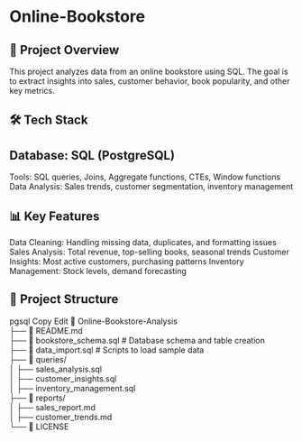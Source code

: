 # Online-Bookstore

## 📌 Project Overview
This project analyzes data from an online bookstore using SQL. The goal is to extract insights into sales, customer behavior, book popularity, and other key metrics.

## 🛠️ Tech Stack

## Database: SQL (PostgreSQL)
Tools: SQL queries, Joins, Aggregate functions, CTEs, Window functions
Data Analysis: Sales trends, customer segmentation, inventory management

## 📊 Key Features

Data Cleaning: Handling missing data, duplicates, and formatting issues
Sales Analysis: Total revenue, top-selling books, seasonal trends
Customer Insights: Most active customers, purchasing patterns
Inventory Management: Stock levels, demand forecasting

## 📁 Project Structure

pgsql
Copy
Edit
📂 Online-Bookstore-Analysis  
 ├── 📜 README.md  
 ├── 📜 bookstore_schema.sql  # Database schema and table creation  
 ├── 📜 data_import.sql  # Scripts to load sample data  
 ├── 📜 queries/  
 │   ├── sales_analysis.sql  
 │   ├── customer_insights.sql  
 │   ├── inventory_management.sql  
 ├── 📜 reports/  
 │   ├── sales_report.md  
 │   ├── customer_trends.md  
 └── 📜 LICENSE  
